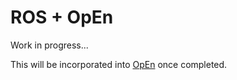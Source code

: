 # ROS + OpEn

Work in progress...

This will be incorporated into [OpEn][1] once completed.



[1]: https://alphaville.github.io/optimization-engine
